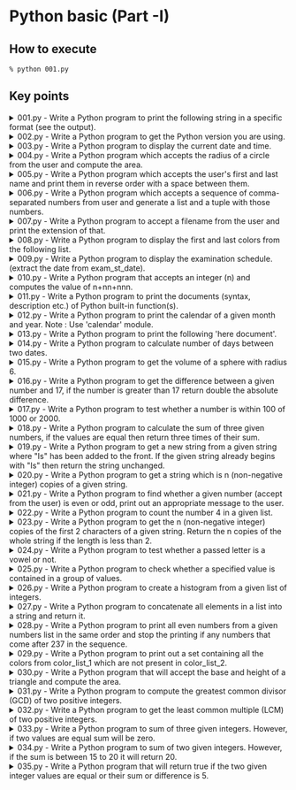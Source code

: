 # Python basic (Part -I)

## How to execute

```shell
% python 001.py
```

## Key points

<details>
<summary>001.py - Write a Python program to print the following string in a specific format (see the output).</summary>

- \nで改行
- \tでタブ挿入
- 長すぎる引数は\で改行する
</details>

<details>
<summary>002.py - Write a Python program to get the Python version you are using.</summary>

- sys.versionで出力可能
</details>

<details>
<summary>003.py - Write a Python program to display the current date and time.</summary>

- datetime.datetime.now()で出力可能
</details>

<details>
<summary>004.py - Write a Python program which accepts the radius of a circle from the user and compute the area.</summary>

- math.piでπの値が取得可能
- built-in methodのpow()で冪乗が計算可能、pow(底, 指数)
- pow(3, 2)は9
</details>

<details>
<summary>005.py - Write a Python program which accepts the user's first and last name and print them in reverse order with a space between them.</summary>

- 間に空白を入れる時は" "
</details>

<details>
<summary>006.py - Write a Python program which accepts a sequence of comma-separated numbers from user and generate a list and a tuple with those numbers.</summary>

- inputで受け取ったStringをsplitする
- split(',')で,を区切り文字として分割でき、区切ったlistが返ってくる
</details>

<details>
<summary>007.py - Write a Python program to accept a filename from the user and print the extension of that.</summary>

- split後、必ず2番目に拡張子が来るのでsplit('.')[1]で取得できる
- 仮にフルパスを与えられた時のためにos.path.basenameを使用する

</details>

<details>
<summary>008.py - Write a Python program to display the first and last colors from the following list.</summary>

- [-1]でlistの最後の要素を取得できる
</details>

<details>
<summary>009.py - Write a Python program to display the examination schedule. (extract the date from exam_st_date).</summary>

- 書式化演算子%を使うとtupleを利用して文字列を生成できる
- (変換指定子付きの文字列) % tupleが基本の使い方
- 変換指定子%iは符号付き10進数の整数を表す
</details>

<details>
<summary>010.py - Write a Python program that accepts an integer (n) and computes the value of n+nn+nnn.</summary>

- 009とほぼ同じ
- 答えを出すだけなら与えられた数の11倍, 111倍を足せば良さそうだが、その場合2桁以上に対応できないので文字列の性質を利用する
</details>

<details>
<summary>011.py - Write a Python program to print the documents (syntax, description etc.) of Python built-in function(s).</summary>

- built-in functionでは__doc__でdocstringを呼べる
</details>

<details>
<summary>012.py - Write a Python program to print the calendar of a given month and year.
Note : Use 'calendar' module.</summary>

- calendar.month(year, month)でカレンダーを呼べる
</details>

<details>
<summary>013.py - Write a Python program to print the following 'here document'.</summary>

- print()の中で引用符を3つ続けるとhere documentの形式になる
</details>

<details>
<summary>014.py - Write a Python program to calculate number of days between two dates.</summary>

- timedeltaを使っても同じことができそう
- *tupleでタプルはunpackできる
</details>

<details>
<summary>015.py - Write a Python program to get the volume of a sphere with radius 6.</summary>

- V = 4/3 * pi * r^3
</details>

<details>
<summary>016.py - Write a Python program to get the difference between a given number and 17, if the number is greater than 17 return double the absolute difference.</summary>

- 題意の通り分岐処理を書く
</details>

<details>
<summary>017.py - Write a Python program to test whether a number is within 100 of 1000 or 2000.</summary>

- 与えられた数値が900 ~ 1100 or 1900 ~ 2100の範囲内にあるかどうかという条件はabsを使えばよりシンプルに書ける
</details>

<details>
<summary>018.py - Write a Python program to calculate the sum of three given numbers, if the values are equal then return three times of their sum.</summary>

- AとBとCの値が等しい時「A == B == C」と書ける
</details>

<details>
<summary>019.py - Write a Python program to get a new string from a given string where "Is" has been added to the front. If the given string already begins with "Is" then return the string unchanged.</summary>

- Isで始まるかどうかという判定の前に長さが2未満だとその判定でエラーが出ることに気を付ける
</details>

<details>
<summary>020.py - Write a Python program to get a string which is n (non-negative integer) copies of a given string.</summary>

- 'aa' * 3 => 'aaaaaa'
</details>

<details>
<summary>021.py - Write a Python program to find whether a given number (accept from the user) is even or odd, print out an appropriate message to the user.</summary>

- 題意の通りの分岐処理を書く
</details>

<details>
<summary>022.py - Write a Python program to count the number 4 in a given list.</summary>

- list.count()で要素のカウントができる
</details>

<details>
<summary>023.py - Write a Python program to get the n (non-negative integer) copies of the first 2 characters of a given string. Return the n copies of the whole string if the length is less than 2.</summary>

- 020.pyとほぼ同じ点に気を付ける
</details>

<details>
<summary>024.py - Write a Python program to test whether a passed letter is a vowel or not.</summary>

- 'vowel' if given_ltr in ['a', 'i', 'u', 'e', 'o']のリストは'aiueo'で代用できる
- 英語圏だとaeiouが普通らしい
</details>

<details>
<summary>025.py - Write a Python program to check whether a specified value is contained in a group of values.</summary>

- 題意の通りの分岐処理を書く
</details>

<details>
<summary>026.py - Write a Python program to create a histogram from a given list of integers.</summary>

- ヒストグラムの描画なのでmatplotlib.pyplot.histを使う
</details>

<details>
<summary>027.py - Write a Python program to concatenate all elements in a list into a string and return it.</summary>

- str.joinメソッドを使う
</details>

<details>
<summary>028.py - Write a Python program to print all even numbers from a given numbers list in the same order and stop the printing if any numbers that come after 237 in the sequence.</summary>

- 題意の通りの処理をfor文で書く
</details>

<details>
<summary>029.py - Write a Python program to print out a set containing all the colors from color_list_1 which are not present in color_list_2.</summary>

- 差集合を利用する
</details>

<details>
<summary>030.py - Write a Python program that will accept the base and height of a triangle and compute the area.</summary>

- S = 1/2 * b * h
</details>

<details>
<summary>031.py - Write a Python program to compute the greatest common divisor (GCD) of two positive integers.</summary>

- mathモジュールのgcd()を利用する
</details>

<details>
<summary>032.py - Write a Python program to get the least common multiple (LCM) of two positive integers.</summary>

- mathモジュールのlcm()を利用する
</details>

<details>
<summary>033.py - Write a Python program to sum of three given integers. However, if two values are equal sum will be zero.</summary>

- set(list)で重複した要素が重なるため、len(list) - len(set(list))を計算すれば重複した要素の数が計算できる
</details>

<details>
<summary>034.py - Write a Python program to sum of two given integers. However, if the sum is between 15 to 20 it will return 20.</summary>

- 題意の通りの分岐処理を書く
</details>

<details>
<summary>035.py - Write a Python program that will return true if the two given integer values are equal or their sum or difference is 5.</summary>

- 題意の通りの分岐処理を書く
</details>
